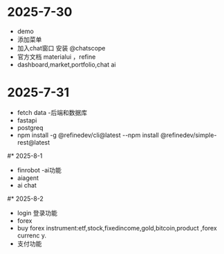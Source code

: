 # 2025-7-30
- demo
- 添加菜单
- 加入chat窗口 安装 @chatscope
- 官方文档 materialui ，refine
- dashboard,market,portfolio,chat ai

# 2025-7-31
- fetch data -后端和数据库
- fastapi
- postgreq
- npm install -g @refinedev/cli@latest 
--npm install @refinedev/simple-rest@latest


#* 2025-8-1
- finrobot -ai功能
- aiagent
- ai chat

#* 2025-8-2
- login 登录功能
- forex
- buy forex instrument:etf,stock,fixedincome,gold,bitcoin,product ,forex currenc
y.
- 支付功能
